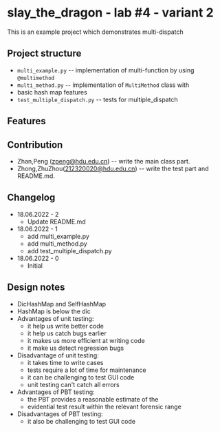 # slay_the_dragon - lab #4 - variant 2

This is an example project which demonstrates multi-dispatch

## Project structure

- `multi_example.py` -- implementation of multi-function by using `@multimethod`
- `multi_method.py` -- implementation of `MultiMethod` class with
- basic hash map features
- `test_multiple_dispatch.py` -- tests for multiple_dispatch

## Features

## Contribution

- Zhan,Peng (zpeng@hdu.edu.cn) -- write the main class part.
- Zhong,ZhuZhou(212320020@hdu.edu.cn) -- write the test part and README.md.

## Changelog

- 18.06.2022 - 2
  - Update README.md
- 18.06.2022 - 1
  - add multi_example.py
  - add multi_method.py
  - add test_multiple_dispatch.py
- 18.06.2022 - 0
  - Initial

## Design notes

- DicHashMap and SelfHashMap
- HashMap is below the dic
- Advantages of unit testing:
  - it help us write better code
  - it help us catch bugs earlier
  - it makes us more efficient at writing code
  - it make us detect regression bugs
- Disadvantage of unit testing:
  - it takes time to write cases
  - tests require a lot of time for maintenance
  - it can be challenging to test GUI code
  - unit testing can't catch all errors
- Advantages of PBT testing:
  - the PBT provides a reasonable estimate of the
  - evidential test result within the relevant forensic range
- Disadvantages of PBT testing:
  - it also be challenging to test GUI code
